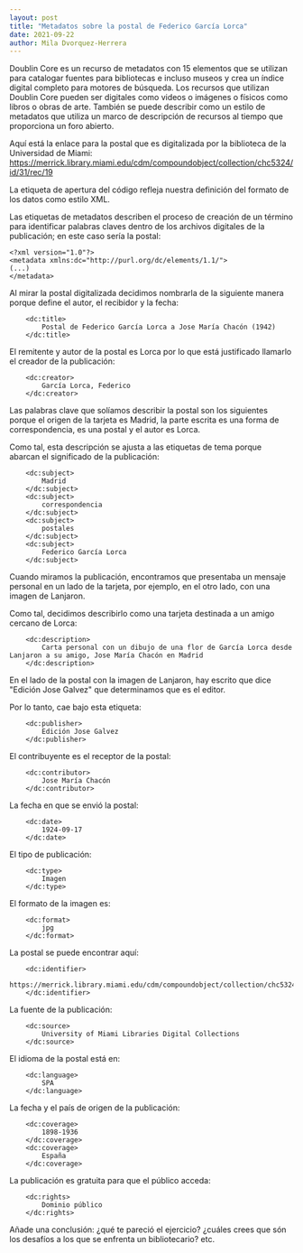 ```yaml
---
layout: post
title: "Metadatos sobre la postal de Federico García Lorca"
date: 2021-09-22
author: Mila Dvorquez-Herrera
---
```


Doublin Core es un recurso de metadatos con 15 elementos que se utilizan para catalogar fuentes para bibliotecas e incluso museos y crea un índice digital completo para motores de búsqueda. Los recursos que utilizan Doublin Core pueden ser digitales como videos o imágenes o físicos como libros o obras de arte. También se puede describir como un estilo de metadatos que utiliza un marco de descripción de recursos al tiempo que proporciona un foro abierto. 

Aquí está la enlace para la postal que es digitalizada por la biblioteca de la Universidad de Miami: https://merrick.library.miami.edu/cdm/compoundobject/collection/chc5324/id/31/rec/19

La etiqueta de apertura del código refleja nuestra definición del formato de los datos como estilo XML. 

Las etiquetas de metadatos describen el proceso de creación de un término para identificar palabras claves dentro de los archivos digitales de la publicación; en este caso sería la postal: 

```
<?xml version="1.0"?>
<metadata xmlns:dc="http://purl.org/dc/elements/1.1/">
(...)
</metadata>
```

Al mirar la postal digitalizada decidimos nombrarla de la siguiente manera porque define el autor, el recibidor y la fecha: 

```
    <dc:title> 
        Postal de Federico García Lorca a Jose María Chacón (1942)
    </dc:title> 
 ```

El remitente y autor de la postal es Lorca por lo que está justificado llamarlo el creador de la publicación:

```
    <dc:creator> 
        García Lorca, Federico
    </dc:creator> 
 ```
 
Las palabras clave que solíamos describir la postal son los siguientes porque el origen de la tarjeta es Madrid, la parte escrita es una forma de correspondencia, es una postal y el autor es Lorca.

Como tal, esta descripción se ajusta a las etiquetas de tema porque abarcan el significado de la publicación: 

```
    <dc:subject> 
        Madrid
    </dc:subject>
    <dc:subject> 
        correspondencia
    </dc:subject>
    <dc:subject> 
        postales
    </dc:subject>
    <dc:subject> 
        Federico García Lorca
    </dc:subject>
```

Cuando miramos la publicación, encontramos que presentaba un mensaje personal en un lado de la tarjeta, por ejemplo, en el otro lado, con una imagen de Lanjaron. 

Como tal, decidimos describirlo como una tarjeta destinada a un amigo cercano de Lorca: 

```
    <dc:description> 
        Carta personal con un dibujo de una flor de García Lorca desde Lanjaron a su amigo, Jose María Chacón en Madrid
    </dc:description>
 ```
 
En el lado de la postal con la imagen de Lanjaron, hay escrito que dice "Edición Jose Galvez" que determinamos que es el editor.

Por lo tanto, cae bajo esta etiqueta: 

```
    <dc:publisher> 
        Edición Jose Galvez
    </dc:publisher>
```  


El contribuyente es el receptor de la postal:

```
    <dc:contributor> 
        Jose María Chacón
    </dc:contributor>
```
   
La fecha en que se envió la postal: 

```
    <dc:date> 
        1924-09-17
    </dc:date>
```   

El tipo de publicación: 

```
    <dc:type> 
        Imagen
    </dc:type>
```

El formato de la imagen es:

```
    <dc:format> 
        jpg
    </dc:format>
```

La postal se puede encontrar aquí: 

```
    <dc:identifier> 
        https://merrick.library.miami.edu/cdm/compoundobject/collection/chc5324/id/31/rec/19
    </dc:identifier>
 ```  

La fuente de la publicación: 

```
    <dc:source> 
        University of Miami Libraries Digital Collections
    </dc:source>
```

El idioma de la postal está en: 

```
    <dc:language> 
        SPA
    </dc:language>
```   

La fecha y el país de origen de la publicación: 

```
    <dc:coverage> 
        1898-1936
    </dc:coverage>
    <dc:coverage> 
        España
    </dc:coverage>
 ```
 
La publicación es gratuita para que el público acceda: 

```
    <dc:rights> 
        Dominio público
    </dc:rights>
```

Añade una conclusión: ¿qué te pareció el ejercicio? ¿cuáles crees que són los desafíos a los que se enfrenta un bibliotecario? etc. 
